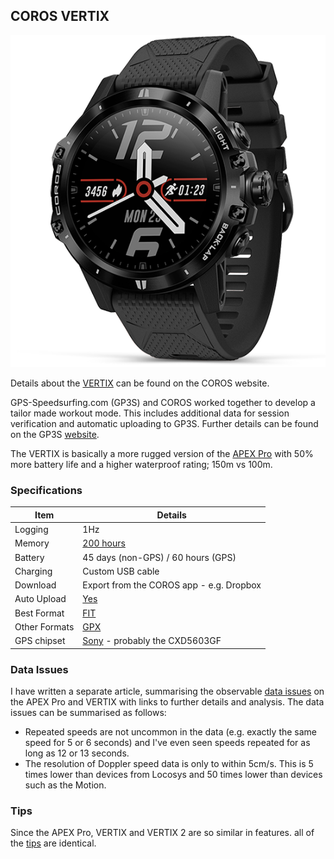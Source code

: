 ## COROS VERTIX

![vertix](img/vertix.png)



Details about the [VERTIX](https://coros.com/vertix) can be found on the COROS website.

GPS-Speedsurfing.com (GP3S) and COROS worked together to develop a tailor made workout mode. This includes additional data for session verification and automatic uploading to GP3S. Further details can be found on the GP3S [website](https://www.gps-speedsurfing.com/default.aspx?mnu=item&item=coros).

The VERTIX is basically a more rugged version of the [APEX Pro](../apex-pro/README.md) with 50% more battery life and a higher waterproof rating; 150m vs 100m.



### Specifications

| Item          | Details                                                      |
| ------------- | ------------------------------------------------------------ |
| Logging       | 1Hz                                                          |
| Memory        | [200 hours](https://support.coros.com/hc/en-us/articles/360044993811-How-much-memory-do-COROS-watches-have) |
| Battery       | 45 days (non-GPS) / 60 hours (GPS)                           |
| Charging      | Custom USB cable                                             |
| Download      | Export from the COROS app - e.g. Dropbox                     |
| Auto Upload   | [Yes](https://www.gps-speedsurfing.com/default.aspx?mnu=item&item=HowAddSession) |
| Best Format   | [FIT](https://developer.garmin.com/fit/protocol/)            |
| Other Formats | [GPX](https://en.wikipedia.org/wiki/GPS_Exchange_Format)     |
| GPS chipset   | [Sony](https://www.sony-semicon.co.jp/e/products/lsi/gps/product.html) - probably the CXD5603GF |



### Data Issues

I have written a separate article, summarising the observable [data issues](../data-issues.md) on the APEX Pro and VERTIX with links to further details and analysis. The data issues can be summarised as follows:

- Repeated speeds are not uncommon in the data (e.g. exactly the same speed for 5 or 6 seconds) and I've even seen speeds repeated for as long as 12 or 13 seconds.
- The resolution of Doppler speed data is only to within 5cm/s. This is 5 times lower than devices from Locosys and 50 times lower than devices such as the Motion.



### Tips

Since the APEX Pro, VERTIX and VERTIX 2 are so similar in features. all of the [tips](../tips.md) are identical.


